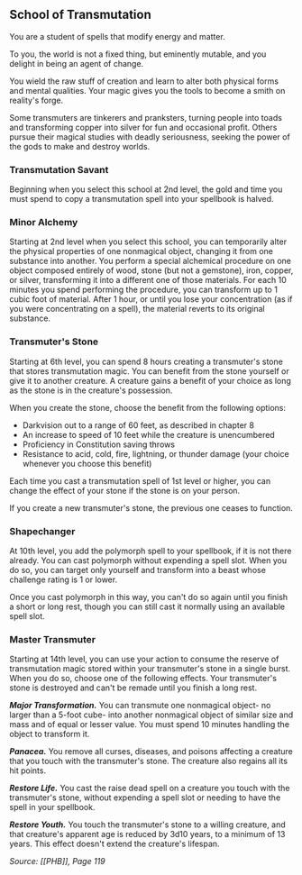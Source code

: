 ## School of Transmutation

You are a student of spells that modify energy and matter.

To you, the world is not a fixed thing, but eminently mutable, and you delight in being an agent of change.

You wield the raw stuff of creation and learn to alter both physical forms and mental qualities. Your magic gives you the tools to become a smith on reality's forge.

Some transmuters are tinkerers and pranksters, turning people into toads and transforming copper into silver for fun and occasional profit. Others pursue their magical studies with deadly seriousness, seeking the power of the gods to make and destroy worlds.

### Transmutation Savant

Beginning when you select this school at 2nd level, the gold and time you must spend to copy a transmutation spell into your spellbook is halved.

### Minor Alchemy

Starting at 2nd level when you select this school, you can temporarily alter the physical properties of one nonmagical object, changing it from one substance into another. You perform a special alchemical procedure on one object composed entirely of wood, stone (but not a gemstone), iron, copper, or silver, transforming it into a different one of those materials. For each 10 minutes you spend performing the procedure, you can transform up to 1 cubic foot of material. After 1 hour, or until you lose your concentration (as if you were concentrating on a spell), the material reverts to its original substance.

### Transmuter's Stone

Starting at 6th level, you can spend 8 hours creating a transmuter's stone that stores transmutation magic. You can benefit from the stone yourself or give it to another creature. A creature gains a benefit of your choice as long as the stone is in the creature's possession.

When you create the stone, choose the benefit from the following options:

- Darkvision out to a range of 60 feet, as described in chapter 8
- ﻿﻿An increase to speed of 10 feet while the creature is unencumbered
- ﻿﻿Proficiency in Constitution saving throws  
- Resistance to acid, cold, fire, lightning, or thunder damage (your choice whenever you choose this benefit)

Each time you cast a transmutation spell of 1st level or higher, you can change the effect of your stone if the stone is on your person.

If you create a new transmuter's stone, the previous one ceases to function.

### Shapechanger

At 10th level, you add the polymorph spell to your spellbook, if it is not there already. You can cast polymorph without expending a spell slot. When you do so, you can target only yourself and transform into a beast whose challenge rating is 1 or lower.

Once you cast polymorph in this way, you can't do so again until you finish a short or long rest, though you can still cast it normally using an available spell slot.

### Master Transmuter

Starting at 14th level, you can use your action to consume the reserve of transmutation magic stored within your transmuter's stone in a single burst. When you do so, choose one of the following effects. Your transmuter's stone is destroyed and can't be remade until you finish a long rest.

***Major Transformation.*** You can transmute one nonmagical object- no larger than a 5-foot cube- into another nonmagical object of similar size and mass and of equal or lesser value. You must spend 10 minutes handling the object to transform it.

***Panacea.*** You remove all curses, diseases, and poisons affecting a creature that you touch with the transmuter's stone. The creature also regains all its hit points.

***Restore Life.*** You cast the raise dead spell on a creature you touch with the transmuter's stone, without expending a spell slot or needing to have the spell in your spellbook.

***Restore Youth.*** You touch the transmuter's stone to a willing creature, and that creature's apparent age is reduced by 3d10 years, to a minimum of 13 years. This effect doesn't extend the creature's lifespan.

*Source: [[PHB]], Page 119*
